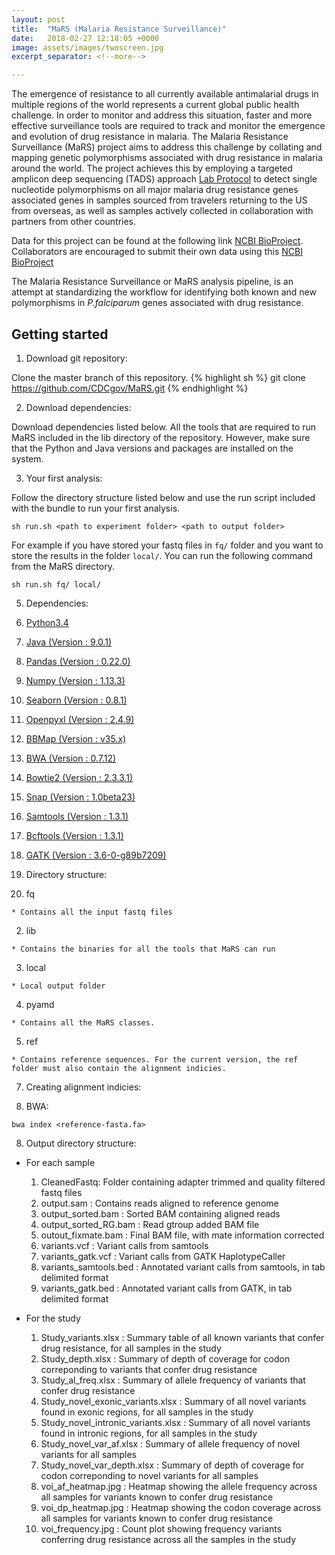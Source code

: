 ```yaml
---
layout: post
title:  "MaRS (Malaria Resistance Surveillance)"
date:   2018-02-27 12:18:05 +0000
image: assets/images/twoscreen.jpg
excerpt_separator: <!--more-->

---
```


The emergence of resistance to all currently available antimalarial drugs in multiple regions of the world represents a current global public health challenge. In order to monitor and address this situation, faster and more effective surveillance tools are required to track and monitor the emergence and evolution of drug resistance in malaria. The Malaria Resistance Surveillance (MaRS) project aims to address this challenge by collating and mapping genetic polymorphisms associated with drug resistance in malaria around the world. The project achieves this by employing a targeted amplicon deep sequencing (TADS) approach [Lab Protocol](https://github.com/CDCgov/MaRS/tree/master/lab_sop) to detect single nucleotide polymorphisms on all major malaria drug resistance genes associated genes in samples sourced from travelers returning to the US from overseas, as well as samples actively collected in collaboration with partners from other countries.

<!--more-->
Data for this project can be found at the following link [NCBI BioProject](https://www.ncbi.nlm.nih.gov/bioproject/?term=PRJNA428490). Collaborators are encouraged to submit their own data using this [NCBI BioProject](https://www.ncbi.nlm.nih.gov/bioproject/?term=PRJNA428490)

The Malaria Resistance Surveillance or MaRS analysis pipeline, is an attempt at standardizing the workflow for identifying both known and new polymorphisms in *P.falciparum* genes associated with drug resistance.


## Getting started

  1. Download git repository:

Clone the master branch of this repository.
{% highlight sh %}
git clone https://github.com/CDCgov/MaRS.git
{% endhighlight %}

  2. Download dependencies:

Download dependencies listed below. All the tools that are required to run MaRS included in the lib directory of the repository.
However, make sure that the Python and Java versions and packages are installed on the system.

  3. Your first analysis:

Follow the directory structure listed below and use the run script included with the bundle to run your first analysis.
```{sh}
sh run.sh <path to experiment folder> <path to output folder>
```

For example if you have stored your fastq files in ```fq/``` folder and you want to store the results in the folder ```local/```. You can run the following command from the MaRS directory.

```{sh}
sh run.sh fq/ local/
```

5. Dependencies:

  1. [Python3.4 ](https://www.python.org/download/releases/3.4.0/)
  2. [Java (Version : 9.0.1)](http://download.oracle.com/otn-pub/java/jdk/9.0.1+11/jre-9.0.1_linux-x64_bin.tar.gz)
  3. [Pandas (Version : 0.22.0)](http://pandas.pydata.org/pandas-docs/stable/)
  4. [Numpy (Version : 1.13.3)](https://www.scipy.org/install.html)
  5. [Seaborn (Version : 0.8.1)](https://seaborn.pydata.org/)
  6. [Openpyxl (Version : 2.4.9)](https://pypi.python.org/pypi/openpyxl)
  7. [BBMap (Version : v35.x)](https://sourceforge.net/projects/bbmap/)
  8. [BWA (Version : 0.7.12)](http://bio-bwa.sourceforge.net/)
  9. [Bowtie2 (Version : 2.3.3.1)](http://bowtie-bio.sourceforge.net/bowtie2/index.shtml)
  10. [Snap (Version : 1.0beta23)](http://snap.cs.berkeley.edu/)
  11. [Samtools (Version : 1.3.1)](http://www.htslib.org/)
  12. [Bcftools (Version : 1.3.1)](http://www.htslib.org/)
  13. [GATK (Version : 3.6-0-g89b7209)](https://software.broadinstitute.org/gatk/download/)

6. Directory structure:

  1. fq

    * Contains all the input fastq files

  2. lib

    * Contains the binaries for all the tools that MaRS can run

  3. local

    * Local output folder

  4. pyamd

    * Contains all the MaRS classes.

  5. ref

    * Contains reference sequences. For the current version, the ref folder must also contain the alignment indicies.

7. Creating alignment indicies:

  1. BWA:
  ```{sh}
bwa index <reference-fasta.fa>
  ```


8. Output directory structure:
  * For each sample

    1. CleanedFastq: Folder containing adapter trimmed and quality filtered fastq files
    2. output.sam : Contains reads aligned to reference genome
    3. output_sorted.bam : Sorted BAM containing aligned reads
    4. output_sorted_RG.bam : Read gtroup added BAM file
    5. outout_fixmate.bam : Final BAM file, with mate information corrected
    6. variants.vcf : Variant calls from samtools
    7. variants_gatk.vcf : Variant calls from GATK HaplotypeCaller
    8. variants_samtools.bed : Annotated variant calls from samtools, in tab delimited format
    9. variants_gatk.bed : Annotated variant calls from GATK, in tab delimited format

  * For the study

    1. Study_variants.xlsx : Summary table of all known variants that confer drug resistance, for all samples in the study
    2. Study_depth.xlsx : Summary of depth of coverage for codon correponding to variants that confer drug resistance
    3. Study_al_freq.xlsx : Summary of allele frequency of variants that confer drug resistance
    4. Study_novel_exonic_variants.xlsx : Summary of all novel variants found in exonic regions, for all samples in the study
    5. Study_novel_intronic_variants.xlsx : Summary of all novel variants found in intronic regions, for all samples in the study
    6. Study_novel_var_af.xlsx : Summary of allele frequency of novel variants for all samples
    7. Study_novel_var_depth.xlsx : Summary of depth of coverage for codon correponding to novel variants for all samples
    8. voi_af_heatmap.jpg : Heatmap showing the allele frequency across all samples for variants known to confer drug resistance
    9. voi_dp_heatmap.jpg : Heatmap showing the codon coverage across all samples for variants known to confer drug resistance
    10. voi_frequency.jpg : Count plot showing frequency variants conferring drug resistance across all the samples in the study
